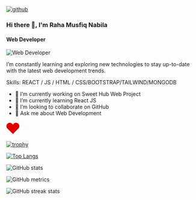 [<img src='https://cdn.jsdelivr.net/npm/simple-icons@3.0.1/icons/github.svg' alt='github' height='40'>](https://github.com/NabilaWorld) 

### Hi there 👋, I'm Raha Musfiq Nabila
#### Web Developer
![Web Developer](https://i.ibb.co/wwx2VMW/20190605-170332.jpg)

I’m constantly learning and exploring new technologies to stay up-to-date with the latest web development trends.

Skills:  REACT / JS / HTML / CSS/BOOTSTRAP/TAILWIND/MONGODB

- 🔭 I’m currently working on Sweet Hub Web Project 
- 🌱 I’m currently learning React JS 
- 👯 I’m looking to collaborate on GitHub 
- 💬 Ask me about Web Development 


 

<a href='https://docs.github.com/en/github/supporting-the-open-source-community-with-github-sponsors'><img src='https://raw.githubusercontent.com/acervenky/animated-github-badges/master/assets/sponsorbadge.gif' width='35' height='35'></a> 

[![trophy](https://github-profile-trophy.vercel.app/?username=NabilaWorld)](https://github.com/ryo-ma/github-profile-trophy)

[![Top Langs](https://github-readme-stats.vercel.app/api/top-langs/?username=NabilaWorld)](https://github.com/anuraghazra/github-readme-stats)

![GitHub stats](https://github-readme-stats.vercel.app/api?username=NabilaWorld&show_icons=true)  

![GitHub metrics](https://metrics.lecoq.io/NabilaWorld)  

![GitHub streak stats](https://streak-stats.demolab.com/?user=NabilaWorld)  


